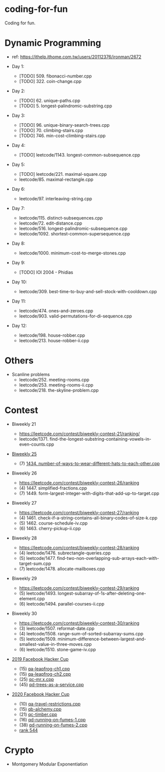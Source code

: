# coding-for-fun
Coding for fun.

# Dynamic Programming
- ref: https://ithelp.ithome.com.tw/users/20112376/ironman/2672
- Day 1:
  * [TODO] 509. fibonacci-number.cpp
  * [TODO] 322. coin-change.cpp

- Day 2:
  * [TODO] 62. unique-paths.cpp
  * [TODO] 5. longest-palindromic-substring.cpp

- Day 3:
  * [TODO] 96. unique-binary-search-trees.cpp
  * [TODO] 70. climbing-stairs.cpp
  * [TODO] 746. min-cost-climbing-stairs.cpp

- Day 4:
  * [TODO] leetcode/1143. longest-common-subsequence.cpp

- Day 5:
  * [TODO] leetcode/221. maximal-square.cpp
  * leetcode/85. maximal-rectangle.cpp

- Day 6:
  * leetcode/97. interleaving-string.cpp

- Day 7:
  * leetcode/115. distinct-subsequences.cpp
  * leetcode/72. edit-distance.cpp
  * leetcode/516. longest-palindromic-subsequence.cpp
  * leetcode/1092. shortest-common-supersequence.cpp

- Day 8:
  * leetcode/1000. minimum-cost-to-merge-stones.cpp

- Day 9:
  * [TODO] IOI 2004 - Phidias

- Day 10:
  * leetcode/309. best-time-to-buy-and-sell-stock-with-cooldown.cpp

- Day 11:
  * leetcode/474. ones-and-zeroes.cpp
  * leetcode/903. valid-permutations-for-di-sequence.cpp

- Day 12:
  * leetcode/198. house-robber.cpp
  * leetcode/213. house-robber-ii.cpp

# Others

- Scanline problems
  * leetcode/252. meeting-rooms.cpp
  * leetcode/253. meeting-rooms-ii.cpp
  * leetcode/218. the-skyline-problem.cpp

# Contest

- Biweekly 21
  * https://leetcode.com/contest/biweekly-contest-21/ranking/
  * leetcode/1371. find-the-longest-substring-containing-vowels-in-even-counts.cpp

- [Biweekly 25](https://leetcode.com/contest/biweekly-contest-25/ranking)
  * (7) [1434. number-of-ways-to-wear-different-hats-to-each-other.cpp](https://github.com/cycheng/coding-for-fun/blob/master/leetcode/1434.%20number-of-ways-to-wear-different-hats-to-each-other.cpp)

- Biweekly 26
  * https://leetcode.com/contest/biweekly-contest-26/ranking
  * (4) 1447. simplified-fractions.cpp
  * (7) 1449. form-largest-integer-with-digits-that-add-up-to-target.cpp

- Biweekly 27
  * https://leetcode.com/contest/biweekly-contest-27/ranking
  * (4) 1461. check-if-a-string-contains-all-binary-codes-of-size-k.cpp
  * (5) 1462. course-schedule-iv.cpp
  * (6) 1463. cherry-pickup-ii.cpp

- Biweekly 28
  * https://leetcode.com/contest/biweekly-contest-28/ranking
  * (4) leetcode/1476. subrectangle-queries.cpp
  * (5) leetcode/1477. find-two-non-overlapping-sub-arrays-each-with-target-sum.cpp
  * (7) leetcode/1478. allocate-mailboxes.cpp

- Biweekly 29
  * https://leetcode.com/contest/biweekly-contest-29/ranking
  * (5) leetcode/1493. longest-subarray-of-1s-after-deleting-one-element.cpp
  * (6) leetcode/1494. parallel-courses-ii.cpp

- Biweekly 30
  * https://leetcode.com/contest/biweekly-contest-30/ranking
  * (3) leetcode/1507. reformat-date.cpp
  * (4) leetcode/1508. range-sum-of-sorted-subarray-sums.cpp
  * (5) leetcode/1509. minimum-difference-between-largest-and-smallest-value-in-three-moves.cpp
  * (6) leetcode/1510. stone-game-iv.cpp

- [2019 Facebook Hacker Cup](https://www.facebook.com/codingcompetitions/hacker-cup/2019)
  * (15) [qa-leapfrog-ch1.cpp](https://github.com/cycheng/coding-for-fun/blob/master/hacker-cup/2019/qa-leapfrog-ch1.cpp)
  * (15) [qa-leapfrog-ch2.cpp](https://github.com/cycheng/coding-for-fun/blob/master/hacker-cup/2019/qa-leapfrog-ch2.cpp)
  * (25) [qc-mr.x.cpp](https://github.com/cycheng/coding-for-fun/blob/master/hacker-cup/2019/qc-mr.x.cpp)
  * (45) [qd-trees-as-a-service.cpp](https://github.com/cycheng/coding-for-fun/blob/master/hacker-cup/2019/qd-trees-as-a-service.cpp)

- [2020 Facebook Hacker Cup](https://www.facebook.com/codingcompetitions/hacker-cup/2020)
  * (10) [qa-travel-restrictions.cpp](https://github.com/cycheng/coding-for-fun/blob/master/hacker-cup/2020/qa-travel-restrictions.cpp)
  * (15) [qb-alchemy.cpp](https://github.com/cycheng/coding-for-fun/blob/master/hacker-cup/2020/qb-alchemy.cpp)
  * (21) [qc-timber.cpp](https://github.com/cycheng/coding-for-fun/blob/master/hacker-cup/2020/qc-timber.cpp)
  * (16) [qd-running-on-fumes-1.cpp](https://github.com/cycheng/coding-for-fun/blob/master/hacker-cup/2020/qd-running-on-fumes-1.cpp)
  * (38) [qd-running-on-fumes-2.cpp](https://github.com/cycheng/coding-for-fun/blob/master/hacker-cup/2020/qd2-running-on-fumes.cpp)
  * [rank 544](https://www.facebook.com/codingcompetitions/hacker-cup/2020/qualification-round/scoreboard?start=544)

# Crypto
- Montgomery Modular Exponentiation
